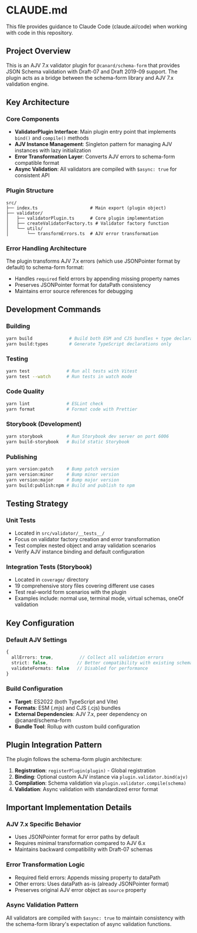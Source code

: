 # CLAUDE.md

This file provides guidance to Claude Code (claude.ai/code) when working with code in this repository.

## Project Overview

This is an AJV 7.x validator plugin for `@canard/schema-form` that provides JSON Schema validation with Draft-07 and Draft 2019-09 support. The plugin acts as a bridge between the schema-form library and AJV 7.x validation engine.

## Key Architecture

### Core Components

- **ValidatorPlugin Interface**: Main plugin entry point that implements `bind()` and `compile()` methods
- **AJV Instance Management**: Singleton pattern for managing AJV instances with lazy initialization
- **Error Transformation Layer**: Converts AJV errors to schema-form compatible format
- **Async Validation**: All validators are compiled with `$async: true` for consistent API

### Plugin Structure

```
src/
├── index.ts                    # Main export (plugin object)
├── validator/
│   ├── validatorPlugin.ts      # Core plugin implementation
│   ├── createValidatorFactory.ts # Validator factory function
│   └── utils/
│       └── transformErrors.ts  # AJV error transformation
```

### Error Handling Architecture

The plugin transforms AJV 7.x errors (which use JSONPointer format by default) to schema-form format:
- Handles `required` field errors by appending missing property names
- Preserves JSONPointer format for dataPath consistency
- Maintains error source references for debugging

## Development Commands

### Building
```bash
yarn build              # Build both ESM and CJS bundles + type declarations
yarn build:types        # Generate TypeScript declarations only
```

### Testing
```bash
yarn test              # Run all tests with Vitest
yarn test --watch      # Run tests in watch mode
```

### Code Quality
```bash
yarn lint              # ESLint check
yarn format            # Format code with Prettier
```

### Storybook (Development)
```bash
yarn storybook         # Run Storybook dev server on port 6006
yarn build-storybook   # Build static Storybook
```

### Publishing
```bash
yarn version:patch     # Bump patch version
yarn version:minor     # Bump minor version
yarn version:major     # Bump major version
yarn build:publish:npm # Build and publish to npm
```

## Testing Strategy

### Unit Tests
- Located in `src/validator/__tests__/`
- Focus on validator factory creation and error transformation
- Test complex nested object and array validation scenarios
- Verify AJV instance binding and default configuration

### Integration Tests (Storybook)
- Located in `coverage/` directory
- 19 comprehensive story files covering different use cases
- Test real-world form scenarios with the plugin
- Examples include: normal use, terminal mode, virtual schemas, oneOf validation

## Key Configuration

### Default AJV Settings
```typescript
{
  allErrors: true,          // Collect all validation errors
  strict: false,           // Better compatibility with existing schemas  
  validateFormats: false   // Disabled for performance
}
```

### Build Configuration
- **Target**: ES2022 (both TypeScript and Vite)
- **Formats**: ESM (.mjs) and CJS (.cjs) bundles
- **External Dependencies**: AJV 7.x, peer dependency on @canard/schema-form
- **Bundle Tool**: Rollup with custom build configuration

## Plugin Integration Pattern

The plugin follows the schema-form plugin architecture:
1. **Registration**: `registerPlugin(plugin)` - Global registration
2. **Binding**: Optional custom AJV instance via `plugin.validator.bind(ajv)`
3. **Compilation**: Schema validation via `plugin.validator.compile(schema)`
4. **Validation**: Async validation with standardized error format

## Important Implementation Details

### AJV 7.x Specific Behavior
- Uses JSONPointer format for error paths by default
- Requires minimal transformation compared to AJV 6.x
- Maintains backward compatibility with Draft-07 schemas

### Error Transformation Logic
- Required field errors: Appends missing property to dataPath
- Other errors: Uses dataPath as-is (already JSONPointer format)
- Preserves original AJV error object as `source` property

### Async Validation Pattern
All validators are compiled with `$async: true` to maintain consistency with the schema-form library's expectation of async validation functions.